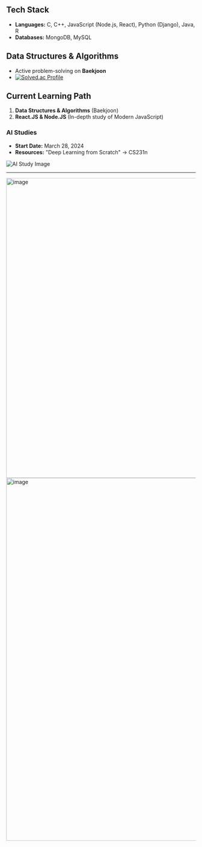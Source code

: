 ## Tech Stack

- **Languages:** C, C++, JavaScript (Node.js, React), Python (Django), Java, R
- **Databases:** MongoDB, MySQL

## Data Structures & Algorithms

- Active problem-solving on **Baekjoon**
- [![Solved.ac Profile](http://mazassumnida.wtf/api/v2/generate_badge?boj=forwarder1121)](https://solved.ac/forwarder1121/)

## Current Learning Path

1. **Data Structures & Algorithms** (Baekjoon)
2. **React.JS & Node.JS** (In-depth study of Modern JavaScript)

### AI Studies

- **Start Date:** March 28, 2024
- **Resources:** "Deep Learning from Scratch" -> CS231n

![AI Study Image](https://github.com/forwarder1121/forwarder1121/assets/66872094/4ca6645d-44bb-4a39-b007-3ef569d397b3)

---

<img width="796" alt="image" src="https://github.com/user-attachments/assets/746a53a9-8b5b-484a-8182-ec6378828e4a">

<img width="963" alt="image" src="https://github.com/user-attachments/assets/2e9e2579-f905-42ba-a0f5-33a5f306bbe3">


